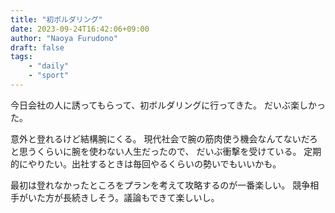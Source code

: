```yaml
---
title: "初ボルダリング"
date: 2023-09-24T16:42:06+09:00
author: "Naoya Furudono"
draft: false
tags:
    - "daily"
    - "sport"
---
```


今日会社の人に誘ってもらって、初ボルダリングに行ってきた。
だいぶ楽しかった。

意外と登れるけど結構腕にくる。
現代社会で腕の筋肉使う機会なんてないだろと思うくらいに腕を使わない人生だったので、
だいぶ衝撃を受けている。
定期的にやりたい。出社するときは毎回やるくらいの勢いでもいいかも。

最初は登れなかったところをプランを考えて攻略するのが一番楽しい。
競争相手がいた方が長続きしそう。議論もできて楽しいし。

